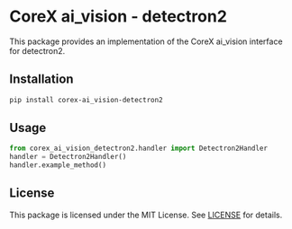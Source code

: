 # CoreX ai_vision - detectron2

This package provides an implementation of the CoreX ai_vision interface for detectron2.

## Installation
~~~bash
pip install corex-ai_vision-detectron2
~~~

## Usage
~~~python
from corex_ai_vision_detectron2.handler import Detectron2Handler
handler = Detectron2Handler()
handler.example_method()
~~~

## License
This package is licensed under the MIT License. See [LICENSE](../LICENSE) for details.
